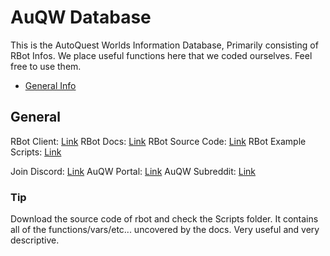 # AuQW Database
This is the AutoQuest Worlds Information Database, Primarily consisting of RBot Infos. We place useful functions here that we coded ourselves. Feel free to use them.

- [General Info](##General)




## General
RBot Client: [Link](https://github.com/rodit/RBot/releases/)
RBot Docs: [Link](https://rodit.github.io/rbot-scripts/)
RBot Source Code: [Link](https://github.com/rodit/RBot)
RBot Example Scripts: [Link](https://github.com/rodit/rbot-scripts)

Join Discord: [Link](discord.io/AQWBots)
AuQW Portal: [Link](https://auqw.tk/)
AuQW Subreddit: [Link](https://www.reddit.com/r/AutoQuestWorlds/)

### Tip
Download the source code of rbot and check the Scripts folder. It contains all of the functions/vars/etc... uncovered by the docs. Very useful and very descriptive.


